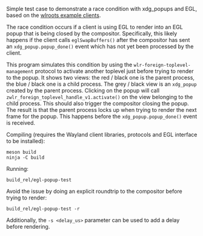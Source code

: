 Simple test case to demonstrate a race condition with xdg_popups and EGL, based on the [wlroots example clients](https://gitlab.freedesktop.org/wlroots/wlr-clients).

The race condition occurs if a client is using EGL to render into an EGL popup that is being closed by the compositor. Specifically, this likely happens if the client calls `eglSwapBuffers()` after the compositor has sent an `xdg_popup.popup_done()` event which has not yet been processed by the client.

This program simulates this condition by using the `wlr-foreign-toplevel-management` protocol to activate another toplevel just before trying to render to the popup. It shows two views: the red / black one is the parent process, the blue / black one is a child process. The grey / black view is an `xdg_popup` created by the parent process. Clicking on the popup will call `zwlr_foreign_toplevel_handle_v1.activate()` on the view belonging to the child process. This should also trigger the compositor closing the popup. The result is that the parent process locks up when trying to render the next frame for the popup. This happens before the `xdg_popup.popup_done()` event is received.

Compiling (requires the Wayland client libraries, protocols and EGL interface to be installed):
```
meson build
ninja -C build
```

Running:
```
build_rel/egl-popup-test
```

Avoid the issue by doing an explicit roundtrip to the compositor before trying to render:
```
build_rel/egl-popup-test -r
```

Additionally, the `-s <delay_us>` parameter can be used to add a delay before rendering.

